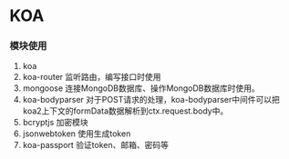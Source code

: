 # KOA

### 模块使用

1. koa
2. koa-router               监听路由，编写接口时使用
3. mongoose               连接MongoDB数据库、操作MongoDB数据库时使用。
4. koa-bodyparser      对于POST请求的处理，koa-bodyparser中间件可以把koa2上下文的formData数据解析到ctx.request.body中。
5. bcryptjs                    加密模块
6. jsonwebtoken         使用生成token
7. koa-passport           验证token、邮箱、密码等